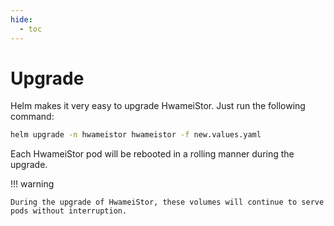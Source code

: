 ```yaml
---
hide:
  - toc
---
```


# Upgrade

Helm makes it very easy to upgrade HwameiStor. Just run the following command:

```sh
helm upgrade -n hwameistor hwameistor -f new.values.yaml
```

Each HwameiStor pod will be rebooted in a rolling manner during the upgrade.

!!! warning

    During the upgrade of HwameiStor, these volumes will continue to serve pods without interruption.
